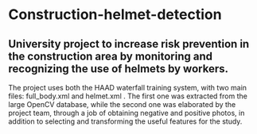 # Construction-helmet-detection

## University project to increase risk prevention in the construction area by monitoring and recognizing the use of helmets by workers.

The project uses both the HAAD waterfall training system, with two main files: full_body.xml and helmet.xml . The first one was extracted from the large OpenCV database, while the second one was elaborated by the project team, through a job of obtaining negative and positive photos, in addition to selecting and transforming the useful features for the study.
